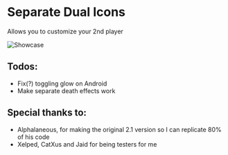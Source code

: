 # Separate Dual Icons

Allows you to customize your 2nd player

![Showcase](weebify.separate_dual_icons/image.png)

## Todos:
- Fix(?) toggling glow on Android
- Make separate death effects work

## Special thanks to:
- Alphalaneous, for making the original 2.1 version so I can replicate 80% of his code
- Xelped, CatXus and Jaid for being testers for me